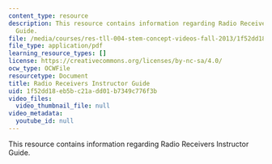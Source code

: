 ```yaml
---
content_type: resource
description: This resource contains information regarding Radio Receivers Instructor
  Guide.
file: /media/courses/res-tll-004-stem-concept-videos-fall-2013/1f52dd18eb5bc21add01b7349c776f3b_MITRES_TLL-004F13_RadR_IG.pdf
file_type: application/pdf
learning_resource_types: []
license: https://creativecommons.org/licenses/by-nc-sa/4.0/
ocw_type: OCWFile
resourcetype: Document
title: Radio Receivers Instructor Guide
uid: 1f52dd18-eb5b-c21a-dd01-b7349c776f3b
video_files:
  video_thumbnail_file: null
video_metadata:
  youtube_id: null
---
```

This resource contains information regarding Radio Receivers Instructor Guide.
